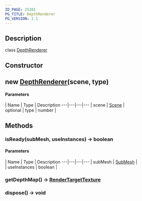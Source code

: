 ```yaml
---
ID_PAGE: 25301
PG_TITLE: DepthRenderer
PG_VERSION: 2.1
---
```

## Description

class [DepthRenderer](/classes/2.3/DepthRenderer)



## Constructor

## new [DepthRenderer](/classes/2.3/DepthRenderer)(scene, type)



#### Parameters
 | Name | Type | Description
---|---|---|---
 | scene | [Scene](/classes/2.3/Scene) |   
optional | type | number |   
## Methods

### isReady(subMesh, useInstances) &rarr; boolean



#### Parameters
 | Name | Type | Description
---|---|---|---
 | subMesh | [SubMesh](/classes/2.3/SubMesh) |   
 | useInstances | boolean |   
### getDepthMap() &rarr; [RenderTargetTexture](/classes/2.3/RenderTargetTexture)


### dispose() &rarr; void


